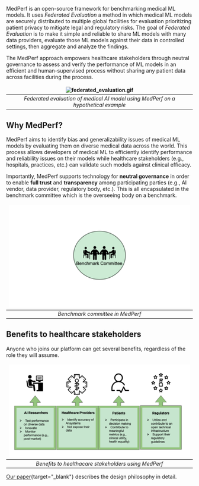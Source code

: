 
<style>
td, th {
   border: none!important;
}
</style>
MedPerf is an open-source framework for benchmarking medical ML models. It uses *Federated Evaluation* a method in which medical ML models are securely distributed to multiple global facilities for evaluation prioritizing patient privacy to mitigate legal and regulatory risks. The goal of *Federated Evaluation* is to make it simple and reliable to share ML models with many data providers, evaluate those ML models against their data in controlled settings, then aggregate and analyze the findings. 

The MedPerf approach empowers healthcare stakeholders through neutral governance to assess and verify the performance of ML models in an efficient and human-supervised process without sharing any patient data across facilities during the process.



| ![federated_evaluation.gif](images/fed_eva_example.gif) | 
|:--:| 
| *Federated evaluation of medical AI model using MedPerf on a hypothetical example* |


## Why MedPerf?

MedPerf aims to identify bias and generalizability issues of medical ML models by evaluating them on diverse medical data across the world. This process allows developers of medical ML to efficiently identify performance and reliability issues on their models while healthcare stakeholders (e.g., hospitals, practices, etc.) can validate such models against clinical efficacy.

Importantly, MedPerf supports technology for **neutral governance** in order to enable **full trust** and **transparency** among participating parties (e.g., AI vendor, data provider, regulatory body, etc.). This is all encapsulated in the benchmark committee which is the overseeing body on a benchmark.

| ![benchmark_committee.gif](images/benchmark_committee.gif) | 
|:--:| 
| *Benchmark committee in MedPerf* |

## Benefits to healthcare stakeholders

Anyone who joins our platform can get several benefits, regardless of the role they will assume.

| ![benefits.png](images/benefits.png) | 
|:--:| 
| *Benefits to healthacare stakeholders using MedPerf* |

[Our paper](https://www.nature.com/articles/s42256-023-00652-2){target="_blank"} describes the design philosophy in detail.

<!-- ## What is a benchmark in the MedPerf perspective?

A benchmark is a collection of assets used by the platform to test the performance of ML models for a specific clinical problem. The primary components of a benchmark are:

1. **Specifications**: precise definition of the clinical setting (e.g., problem or task and specific patient population) on which trained ML models are to be evaluated. It also includes the labeling (annotation) methodology as well as the choice of evaluation metrics.
2. **Dataset Preparation**: a process that prepares datasets for use in evaluation, and can also test the prepared datasets for quality and compatibility. This is implemented as an MLCube (see [Data Preparator MLCube](mlcubes/mlcubes.md#data-preparator-mlcube)).
3. **Registered Datasets**: a list of registered datasets prepared according to the benchmark criteria and approved for evaluation use by their owners (e.g. patient data from multiple facilities representing (as a whole) a diverse patient population).
4. **Evaluation**: a consistent implementation of the testing pipelines and evaluation metrics.
5. **Reference Implementation**: a detailed example of a benchmark submission consisting of example model code, the evaluation component, and de-identified or synthetic publicly available sample data.
6. **Registered Models**: a list of registered models to run in this benchmark.
7. **Documentation**: documents for understanding and using the benchmark. -->
